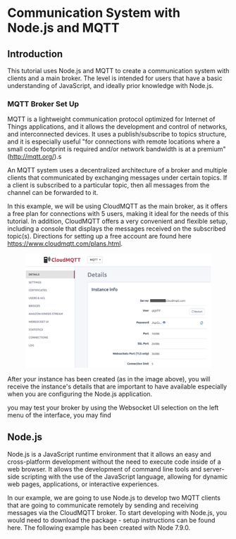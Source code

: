 # Communication System with Node.js and MQTT

## Introduction
This tutorial uses Node.js and MQTT to create a communication system with clients and a main broker. The level is intended for users that have a basic understanding of JavaScript, and ideally prior knowledge with Node.js.

### MQTT Broker Set Up
MQTT is a lightweight communication protocol optimized for Internet of Things applications, and it allows the development and control of networks, and interconnected devices. It uses a publish/subscribe to topics structure, and it is especially useful "for connections with remote locations where a small code footprint is required and/or network bandwidth is at a premium" (http://mqtt.org/).s

An MQTT system uses a decentralized architecture of a broker and multiple clients that communicated by exchanging messages under certain topics. If a client is subscribed to a particular topic, then all messages from the channel can be forwarded to it.

In this example, we will be using CloudMQTT as the main broker, as it offers a free plan for connections with 5 users, making it ideal for the needs of this tutorial. In addition, CloudMQTT offers a very convenient and flexible setup, including a console that displays the messages received on the subscribed topic(s). Directions for setting up a free account are found here https://www.cloudmqtt.com/plans.html.

<p align="center">
<img alt="CloudMQTT" src="assets/cloudMQTT.png" width="420" /></p>

After your instance has been created (as in the image above), you will receive the instance's details that are important to have available especially when you are configuring the Node.js application.

you may test your broker by using the Websocket UI selection on the left menu of the interface, you may find

## Node.js
Node.js is a JavaScript runtime environment that it allows an easy and cross-platform development without the need to execute code inside of a web browser. It allows the development of command line tools and server-side scripting with the use of the JavaScript language, allowing for dynamic web pages, applications, or interactive experiences.

In our example, we are going to use Node.js to develop two MQTT clients that are going to communicate remotely by sending and receiving messages via the CloudMQTT broker. To start developing with Node.js, you would need to download the package - setup instructions can be found here. The following example has been created with Node 7.9.0.
